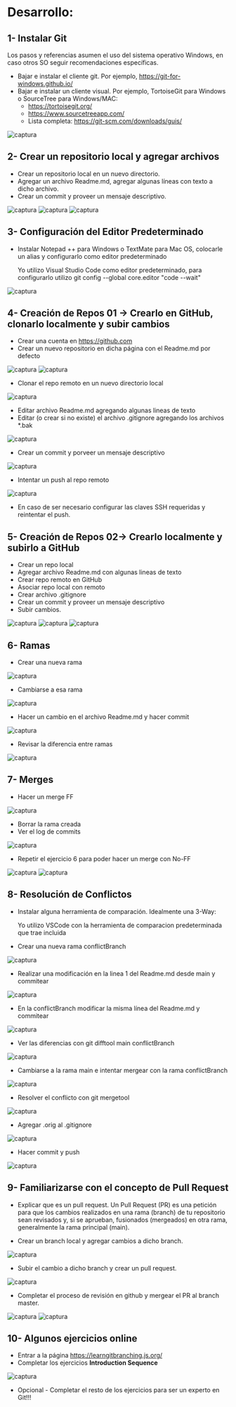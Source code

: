 # Desarrollo:

## 1- Instalar Git
Los pasos y referencias asumen el uso del sistema operativo Windows, en caso otros SO seguir recomendaciones específicas.

  - Bajar e instalar el cliente git. Por ejemplo, https://git-for-windows.github.io/
  - Bajar e instalar un cliente visual.
 Por ejemplo, TortoiseGit para Windows o SourceTree para Windows/MAC:
    - https://tortoisegit.org/
    - https://www.sourcetreeapp.com/
    - Lista completa: https://git-scm.com/downloads/guis/

![captura](imagenes/1.png)

## 2- Crear un repositorio local y agregar archivos
  - Crear un repositorio local en un nuevo directorio.
  - Agregar un archivo Readme.md, agregar algunas líneas con texto a dicho archivo.
  - Crear un commit y proveer un mensaje descriptivo.
  
![captura](imagenes/2.png)
![captura](imagenes/3.png)
![captura](imagenes/4.png)

## 3- Configuración del Editor Predeterminado
 - Instalar Notepad ++ para Windows o TextMate para Mac OS, colocarle un alias y configurarlo como editor predeterminado
   
   Yo utilizo Visual Studio Code como editor predeterminado, para configurarlo utilizo
   git config --global core.editor "code --wait"
  
![captura](imagenes/5.png)

## 4- Creación de Repos 01 -> Crearlo en GitHub, clonarlo localmente y subir cambios
  - Crear una cuenta en https://github.com
  - Crear un nuevo repositorio en dicha página con el Readme.md por defecto
  
![captura](imagenes/6.png)
![captura](imagenes/7.png)
  
  - Clonar el repo remoto en un nuevo directorio local
  
![captura](imagenes/8.png)
  
  - Editar archivo Readme.md agregando algunas lineas de texto
  - Editar (o crear si no existe) el archivo .gitignore agregando los archivos *.bak
  
![captura](imagenes/9.png)
  
  - Crear un commit y porveer un mensaje descriptivo
  
![captura](imagenes/10.png)
  
  - Intentar un push al repo remoto
  
![captura](imagenes/11.png)
  
  - En caso de ser necesario configurar las claves SSH requeridas y reintentar el push.

## 5- Creación de Repos 02-> Crearlo localmente y subirlo a GitHub
  - Crear un repo local
  - Agregar archivo Readme.md con algunas lineas de texto
  - Crear repo remoto en GitHub
  - Asociar repo local con remoto
  - Crear archivo .gitignore
  - Crear un commit y proveer un mensaje descriptivo
  - Subir cambios.
  
![captura](imagenes/2.png)
![captura](imagenes/3.png)
![captura](imagenes/4.png)

## 6- Ramas
  - Crear una nueva rama
  
![captura](imagenes/12.png)
  
  - Cambiarse a esa rama
  
![captura](imagenes/13.png)
  
  - Hacer un cambio en el archivo Readme.md y hacer commit
  
![captura](imagenes/14.png)
  
  - Revisar la diferencia entre ramas

![captura](imagenes/15.png)

## 7- Merges
  - Hacer un merge FF
  
![captura](imagenes/16.png)
  
  - Borrar la rama creada
  - Ver el log de commits
  
![captura](imagenes/17.png)
  
  - Repetir el ejercicio 6 para poder hacer un merge con No-FF
  
![captura](imagenes/18.png)
![captura](imagenes/19.png)

## 8- Resolución de Conflictos
  - Instalar alguna herramienta de comparación. Idealmente una 3-Way:
    
    Yo utilizo VSCode con la herramienta de comparacion predeterminada que trae incluida

  - Crear una nueva rama conflictBranch
  
![captura](imagenes/20.png)
  
  - Realizar una modificación en la linea 1 del Readme.md desde main y commitear
  
![captura](imagenes/21.png)
  
  - En la conflictBranch modificar la misma línea del Readme.md y commitear
  
![captura](imagenes/22.png)
  
  - Ver las diferencias con git difftool main conflictBranch
  
![captura](imagenes/23.png)
  
  - Cambiarse a la rama main e intentar mergear con la rama conflictBranch
  
![captura](imagenes/24.png)
  
  - Resolver el conflicto con git mergetool
  
![captura](imagenes/25.png)
  
  - Agregar .orig al .gitignore
  
![captura](imagenes/26.png)
  
  - Hacer commit y push
  
![captura](imagenes/27.png)

## 9- Familiarizarse con el concepto de Pull Request
  - Explicar que es un pull request.
    Un Pull Request (PR) es una petición para que los cambios realizados en una rama (branch) de tu repositorio sean revisados y, si se aprueban, fusionados (mergeados) en otra rama, generalmente la rama principal (main).

  - Crear un branch local y agregar cambios a dicho branch. 
  
![captura](imagenes/28.png)
  
  - Subir el cambio a dicho branch y crear un pull request.
  
![captura](imagenes/29.png)
  
  - Completar el proceso de revisión en github y mergear el PR al branch master.
  
![captura](imagenes/30.png)
![captura](imagenes/31.png)

## 10- Algunos ejercicios online
  - Entrar a la página https://learngitbranching.js.org/
  - Completar los ejercicios **Introduction Sequence**
  
![captura](imagenes/32.png)
  
  - Opcional - Completar el resto de los ejercicios para ser un experto en Git!!!